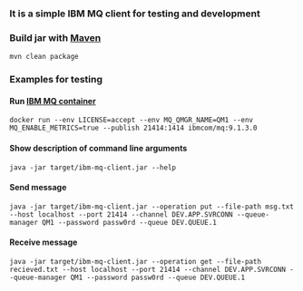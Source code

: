 ### It is a simple IBM MQ client for testing and development

### Build jar with [Maven](https://maven.apache.org/)

`mvn clean package`

### Examples for testing

#### Run [IBM MQ container](https://hub.docker.com/r/ibmcom/mq)

`docker run --env LICENSE=accept --env MQ_QMGR_NAME=QM1 --env MQ_ENABLE_METRICS=true --publish 21414:1414 ibmcom/mq:9.1.3.0`

#### Show description of command line arguments

`java -jar target/ibm-mq-client.jar --help`

#### Send message

`java -jar target/ibm-mq-client.jar --operation put --file-path msg.txt --host localhost --port 21414 --channel DEV.APP.SVRCONN --queue-manager QM1 --password passw0rd --queue DEV.QUEUE.1`

#### Receive message

`java -jar target/ibm-mq-client.jar --operation get --file-path recieved.txt --host localhost --port 21414 --channel DEV.APP.SVRCONN --queue-manager QM1 --password passw0rd --queue DEV.QUEUE.1`


